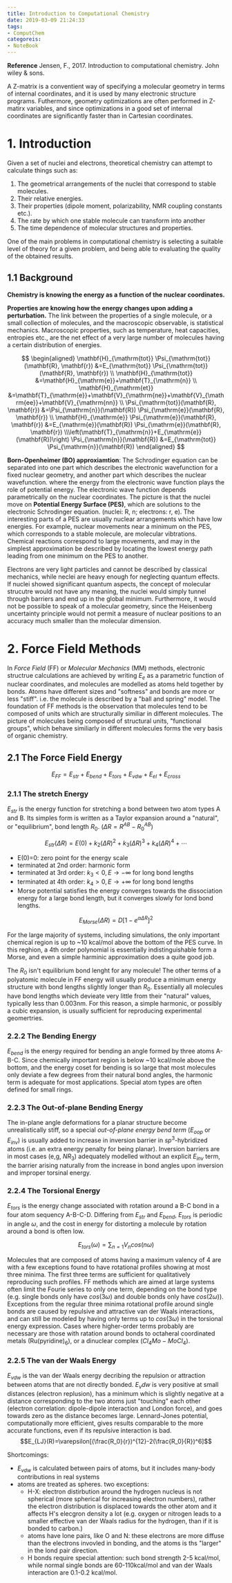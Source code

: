 ```yaml
---
title: Introduction to Computational Chemistry
date: 2019-03-09 21:24:33
tags:
- ComputChem
categoreis:
- NoteBook
---
```


**Reference** Jensen, F., 2017. Introduction to computational chemistry. John wiley & sons.

A Z-matrix is a conventient way of specifying a molecular geometry in terms of internal coordinates, and it is used by many electronic structure programs. Futhermore, geometry optimizations are often performed in Z-matirx variables, and since optimizations in a good set of internal coordinates are significantly faster than in Cartesian coordinates.

# 1. Introduction

Given a set of nuclei and electrons, theoretical chemistry can attempt to calculate things such as:

1. The geometrical arrangements of the nuclei that correspond to stable molecules.
2. Their relative energies.
3. Their properties (dipole moment, polarizability, NMR coupling constants etc.).
4. The rate by which one stable molecule can transform into another
5. The time dependence of molecular structures and properties.

One of the main problems in computational chemistry is selecting a suitable level of theory for a given problem, and being able to evaluating the quality of the obtained results.

## 1.1 Background

**Chemistry is knowing the energy as a function of the nuclear coordinates.**

**Properties are knowing how the energy changes upon adding a perturbation.** The link between the properties of a single molecule, or a small collection of molecules, and the macroscopic observable, is statistical mechanics. Macroscopic properties, such as temperature, heat capacities, entropies etc., are the net effect of a very large number of molecules having a certain distribution of energies.

$$
\begin{aligned} \mathbf{H}_{\mathrm{tot}} \Psi_{\mathrm{tot}}(\mathbf{R}, \mathbf{r}) &=E_{\mathrm{tot}} \Psi_{\mathrm{tot}}(\mathbf{R}, \mathbf{r}) \\ \mathbf{H}_{\mathrm{tot}} &=\mathbf{H}_{\mathrm{e}}+\mathbf{T}_{\mathrm{n}} \\ \mathbf{H}_{\mathrm{et}} &=\mathbf{T}_{\mathrm{e}}+\mathbf{V}_{\mathrm{ne}}+\mathbf{V}_{\mathrm{ee}}+\mathbf{V}_{\mathrm{nn}} \\ \Psi_{\mathrm{tot}}(\mathbf{R}, \mathbf{r}) &=\Psi_{\mathrm{n}}(\mathbf{R}) \Psi_{\mathrm{e}}(\mathbf{R}, \mathbf{r}) \\ \mathbf{H}_{\mathrm{e}} \Psi_{\mathrm{e}}(\mathbf{R}, \mathbf{r}) &=E_{\mathrm{e}}(\mathbf{R}) \Psi_{\mathrm{e}}(\mathbf{R}, \mathbf{r}) \\\left(\mathbf{T}_{\mathrm{n}}+E_{\mathrm{e}}(\mathbf{R})\right) \Psi_{\mathrm{n}}(\mathbf{R}) &=E_{\mathrm{tot}} \Psi_{\mathrm{n}}(\mathbf{R}) \end{aligned}
$$

**Born-Openheimer (BO) approxiamtion**: The Schrodinger equation can be separated into one part which describes the electronic wavefunction for a fixed nuclear geometry, and another part which describes the nuclear wavefunction. where the energy from the electronic wave function plays the role of potential energy. The electronic wave function depends parametrically on the nuclear coordinates. The picture is that the nuclei move on **Potential Energy Surface (PES)**, which are solutions to the electronic Schrodinger equation. (nuclei: R, n; electrons: r, e). The interesting parts of a PES are usually nuclear arrangements which have low energies. For example, nuclear movements near a minimum on the PES, which corresponds to a stable molecule, are molecular vibtrations. Chemical reactions correspond to large movements, and may in the simplest approximation be described by locating the lowest energy path leading from one minimum on the PES to another.

Electrons are very light particles and cannot be described by classical mechanics, while neclei are heavy enough for neglecting quantum effects. If nuclei showed significant quantum aspects, the concept of molecular strucutre would not have any meaning, the nuclei would simply tunnel through barriers and end up in the global minimum. Furthermore, it would not be possible to speak of a molecular geometry, since the Heisenberg uncertainty principle would not permit a measure of nuclear positions to an accuracy much smaller than the molecular dimension.

# 2. Force Field Methods

In *Force Field* (FF) or *Molecular Mechanics* (MM) methods, electronic structrue calculations are achieved by writing $E_e$ as a parametric function of nuclear coordinates, and molecules are modelled as atoms held together by bonds. Atoms have different sizes and "softness" and bonds are more or less "stiff". i.e. the molecule is described by a "ball and spring" model. The foundation of FF methods is the observation that molecules tend to be composed of units which are structurally similiar in different molecules. The picture of molecules being composed of structural units, "functional groups", which behave similiarly in different molecules forms the very basis of organic chemistry.

## 2.1 The Force Field Energy

$$E_{FF}=E_{str}+E_{bend}+E_{tors}+E_{vdw}+E_{el}+E_{cross}$$

### 2.1.1 The stretch Energy

$E_{str}$ is the energy function for stretching a bond between two atom types A and B. Its simples form is written as a Taylor expansion around a "natural", or "equilibrium", bond length $R_0$. ($\Delta R = R^{AB}-R_0^{AB}$)

$$E_{str}(\Delta R)=E(0)+k_2(\Delta R)^2 +k_3(\Delta R)^3+k_4(\Delta R)^4+\cdots$$

- E(0)=0: zero point for the energy scale
- terminated at 2nd order: harmonic form
- terminated at 3rd order: $k_3<0, E\rightarrow -\infty$ for long bond lengths
- terminated at 4th order: $k_4>0, E\rightarrow +\infty$ for long bond lengths
- Morse potential satisfies the energy converges towards the dissociation energy for a large bond length, but it converges slowly for lond bond lengths.

$$E_{Morse}(\Delta R)=D[1-e^{\alpha \Delta R}]^2$$

For the large majority of systems, including simulations, the only important chemical region is up to ~10 kcal/mol above the bottom of the PES curve. In this reghion, a 4th order polynomial is essentially indistinguishable form a Morse, and even a simple harminic approximation does a quite good job.

The $R_0$ isn't equilibrium bond lenght for any molecule! The other terms of a polyatomic molecule in FF energy will usually produce a minimum energy structure with bond lengths slightly longer than $R_0$. Essentially all molecules have bond lengths which devieate very little from their "natural" values, typically less than 0.003nm. For this reason, a simple harmonic, or possibly a cubic expansion, is usually sufficient for reproducing experimental geomertries.

### 2.2.2 The Bending Energy

$E_{bend}$ is the energy required for bending an angle formed by three atoms A-B-C. Since chemically important region is below ~10 kcal/mole above the bottom, and the energy coset for bending is so large that most molecules only deviate a few degrees from their natural bond angles, the harmonic term is adequate for most applications. Special atom types are often defined for small rings.

### 2.2.3 The Out-of-plane Bending Energy

The in-plane angle deformations for a planar structure become unrealistically stiff, so a special *out-of-plane energy bend term* ($E_{oop}$ or $E_{inv}$) is usually added to increase in inversion barrier in $sp^3$-hybridized atoms (i.e. an extra energy penalty for being planar). Inversion barriers are in most cases (e,g, $NR_3$) adequately modelled without an explicit $E_{inv}$ term, the barrier arising naturally from the increase in bond angles upon inversion and improper torsinal energy.

### 2.2.4 The Torsional Energy

$E_{tors}$ is the energy change associated with rotation around a B-C bond in a four atom sequency A-B-C-D. Differing from $E_{str}$ and $E_{bend}$, $E_{tors}$ is periodic in angle $\omega$, and the cost in energy for distorting a molecule by rotation around a bond is often low.

$$E_{tors}(\omega)=\sum_{n=1}V_n cos(n\omega)$$

Molecules that are composed of atoms having a maximum valency of 4 are with a few exceptions found to have rotational profiles showing at most three minima. The first three terms are sufficient for qualitatively reproducing such profiles. FF methods which are aimed at large systems often limit the Fourie series to only one term, depending on the bond type (e.g. single bonds only have $cos(3\omega)$ and double bonds only have $cos(2\omega)$). Exceptions from the regular three minima rotational profile around single bonds are caused by repulsive and attractive van der Waals interactions, and can still be modeled by having only terms up to $cos(3\omega)$ in the torsional energy expression. Cases where higher-order terms probably are necessary are those with ratation around bonds to octaheral coordinated metals (Ru(pyridine)$_6$), or a dinuclear complex ($Cl_4Mo-MoCl_4$).

### 2.2.5 The van der Waals Energy

$E_{vdw}$ is the van der Waals energy decribing the repulsion or attraction between atoms that are not directly bonded. $E_vdw$ is very positive at small distances (electron replusion), has a minimum which is slightly negative at a distance corresponding to the two atoms just "touching" each other (electron correlation: dipole-dipole interaction and London force), and goes towards zero as the distance becomes large. Lennard-Jones potential, computationally more efficient, gives results comparable to the more accurate functions, even if its repulsive interaction is bad.
$$E_{LJ}(R)=\varepsilon[(\frac{R_0}{r})^{12}-2(\frac{R_0}{R})^6]$$

Shortcomings:

- $E_{vdw}$ is calculated between pairs of atoms, but it includes many-body contributions in real systems
- atoms are treated as spheres. two exceptions:
  - H-X: electron distirbution around the hydrogen nucleus is not spherical (more spherical for increasing electron numbers), rather the electron distribution is displaced towards the other atom and it affects H's elecgron density a lot (e.g. oxygen or nitrogen leads to a smaller effective van der Waals radius for the hydrogen, than if it is bonded to carbon.)
  - atoms have lone pairs, like O and N: these electrons are more diffuse than the electrons invovled in bonding, and the atoms is ths "larger" in the lond pair direction.
  - H bonds require special attention: such bond strength 2-5 kcal/mol, while normal single bonds are 60-110kcal/mol and van der Waals interaction are 0.1-0.2 kcal/mol.